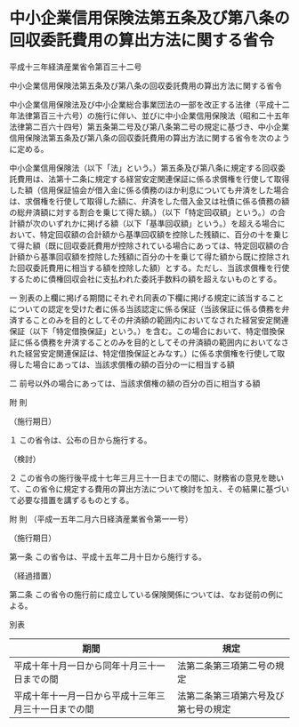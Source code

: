 # 中小企業信用保険法第五条及び第八条の回収委託費用の算出方法に関する省令

平成十三年経済産業省令第百三十二号

中小企業信用保険法第五条及び第八条の回収委託費用の算出方法に関する省令

中小企業信用保険法及び中小企業総合事業団法の一部を改正する法律（平成十二年法律第百三十六号）の施行に伴い、並びに中小企業信用保険法（昭和二十五年法律第二百六十四号）第五条第二号及び第八条第二号の規定に基づき、中小企業信用保険法第五条及び第八条の回収委託費用の算出方法に関する省令を次のように定める。

中小企業信用保険法（以下「法」という。）第五条及び第八条に規定する回収委託費用は、法第十二条に規定する経営安定関連保証に係る求償権を行使して取得した額（信用保証協会が借入金に係る債務のほか利息についても弁済をした場合は、求償権を行使して取得した額に、弁済をした借入金又は社債に係る債務の額の総弁済額に対する割合を乗じて得た額。）（以下「特定回収額」という。）の合計額が次のいずれかに掲げる額（以下「基準回収額」という。）を超える場合において、特定回収額の合計額から基準回収額を控除した残額に、百分の十を乗じて得た額（既に回収委託費用が控除されている場合にあっては、特定回収額の合計額から基準回収額を控除した残額に百分の十を乗じて得た額から既に控除された回収委託費用に相当する額を控除した額）とする。ただし、当該求償権を行使するために債権回収会社に支払われた委託手数料の額を超えないものとする。

一 別表の上欄に掲げる期間にそれぞれ同表の下欄に掲げる規定に該当することについての認定を受けた者に係る当該認定に係る保証（当該保証に係る債務を弁済することのみを目的としてその弁済額の範囲内においてなされた経営安定関連保証（以下「特定借換保証」という。）を含む。この場合において、特定借換保証に係る債務を弁済することのみを目的としてその弁済額の範囲内においてなされた経営安定関連保証は、特定借換保証とみなす。）に係る求償権を行使して取得した場合にあっては、当該求償権の額の百分の一に相当する額

二 前号以外の場合にあっては、当該求償権の額の百分の百に相当する額

附 則

（施行期日）

１ この省令は、公布の日から施行する。

（検討）

２ この省令の施行後平成十七年三月三十一日までの間に、財務省の意見を聴いて、この省令に規定する費用の算出方法について検討を加え、その結果に基づいて必要な措置を講ずるものとする。

附 則 （平成一五年二月六日経済産業省令第一一号）

（施行期日）

第一条 この省令は、平成十五年二月十日から施行する。

（経過措置）

第二条 この省令の施行前に成立している保険関係については、なお従前の例による。

別表

期間 | 規定  
---|---  
平成十年十月一日から同年十月三十一日までの間 | 法第二条第三項第二号の規定  
平成十年十一月一日から平成十三年三月三十一日までの間 | 法第二条第三項第六号及び第七号の規定
